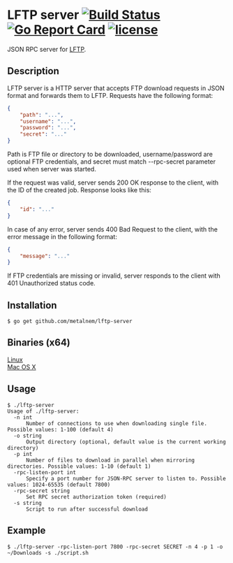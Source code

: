 # LFTP server [![Build Status](https://travis-ci.org/Metalnem/lftp-server.svg?branch=master)](https://travis-ci.org/Metalnem/lftp-server) [![Go Report Card](https://goreportcard.com/badge/github.com/metalnem/lftp-server)](https://goreportcard.com/report/github.com/metalnem/lftp-server) [![license](https://img.shields.io/badge/license-MIT-blue.svg?style=flat)](https://raw.githubusercontent.com/metalnem/lftp-server/master/LICENSE)
JSON RPC server for [LFTP](https://lftp.yar.ru/).

## Description

LFTP server is a HTTP server that accepts FTP download requests in JSON format and forwards them to LFTP. Requests have the following format:

```json
{
	"path": "...",
	"username": "...",
	"password": "...",
	"secret": "..."
}
```

Path is FTP file or directory to be downloaded, username/password are optional FTP credentials, and secret must match --rpc-secret parameter used when server was started.

If the request was valid, server sends 200 OK response to the client, with the ID  of the created job. Response looks like this:

```json
{
	"id": "..."
}
```

In case of any error, server sends 400 Bad Request to the client, with the error message in the following format:

```json
{
	"message": "..."
}
```

If FTP credentials are missing or invalid, server responds to the client with 401 Unauthorized status code.

## Installation

```
$ go get github.com/metalnem/lftp-server
```

## Binaries (x64)

[Linux](https://github.com/Metalnem/lftp-server/releases/download/v1.2.0/lftp-server-linux64-1.2.0.zip)  
[Mac OS X](https://github.com/Metalnem/lftp-server/releases/download/v1.2.0/lftp-server-darwin64-1.2.0.zip)

## Usage

```
$ ./lftp-server
Usage of ./lftp-server:
  -n int
	  Number of connections to use when downloading single file. Possible values: 1-100 (default 4)
  -o string
	  Output directory (optional, default value is the current working directory)
  -p int
	  Number of files to download in parallel when mirroring directories. Possible values: 1-10 (default 1)
  -rpc-listen-port int
	  Specify a port number for JSON-RPC server to listen to. Possible values: 1024-65535 (default 7800)
  -rpc-secret string
	  Set RPC secret authorization token (required)
  -s string
	  Script to run after successful download
```

## Example

```
$ ./lftp-server -rpc-listen-port 7800 -rpc-secret SECRET -n 4 -p 1 -o ~/Downloads -s ./script.sh
```
